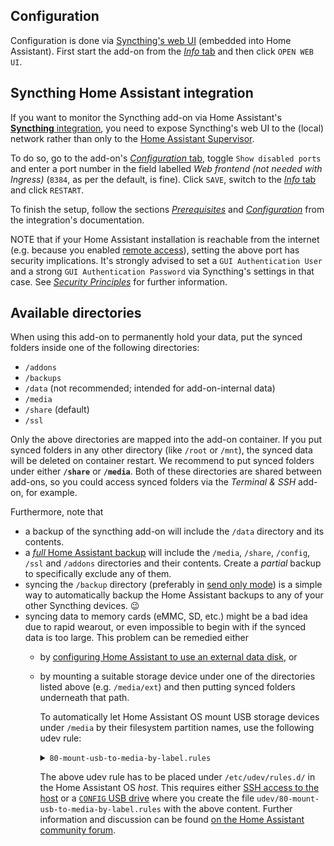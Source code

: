 ## Configuration

Configuration is done via [Syncthing's web UI](/hassio/ingress/243ffc37_syncthing) (embedded into Home Assistant). First start the add-on from the [*Info* tab](/hassio/addon/243ffc37_syncthing/info) and then click `OPEN WEB UI`.

## Syncthing Home Assistant integration

If you want to monitor the Syncthing add-on via Home Assistant's [**Syncthing** integration](https://www.home-assistant.io/integrations/syncthing/), you need to expose Syncthing's web UI to the (local) network rather than only to the [Home Assistant Supervisor](https://developers.home-assistant.io/docs/supervisor).

To do so, go to the add-on's [*Configuration* tab](/hassio/addon/243ffc37_syncthing/config), toggle `Show disabled ports` and enter a port number in the field labelled *Web frontend (not needed with Ingress)* (`8384`, as per the default, is fine). Click `SAVE`, switch to the [*Info* tab](/hassio/addon/243ffc37_syncthing/info) and click `RESTART`.

To finish the setup, follow the sections [*Prerequisites*](https://www.home-assistant.io/integrations/syncthing/#prerequisites) and [*Configuration*](https://www.home-assistant.io/integrations/syncthing/#configuration) from the integration's documentation.

NOTE that if your Home Assistant installation is reachable from the internet (e.g. because you enabled [remote access](https://www.home-assistant.io/docs/configuration/remote/)), setting the above port has security implications. It's strongly advised to set a `GUI Authentication User` and a strong `GUI Authentication Password` via Syncthing's settings in that case. See [*Security Principles*](https://docs.syncthing.net/users/security) for further information.

## Available directories

When using this add-on to permanently hold your data, put the synced folders inside one of the following directories:

- `/addons`
- `/backups`
- `/data` (not recommended; intended for add-on-internal data)
- `/media`
- `/share` (default)
- `/ssl`

Only the above directories are mapped into the add-on container. If you put synced folders in any other directory (like `/root` or `/mnt`), the synced data will be deleted on container restart. We recommend to put synced folders under either **`/share`** or **`/media`**. Both of these directories are shared between add-ons, so you could access synced folders via the *Terminal & SSH* add-on, for example.

Furthermore, note that

- a backup of the syncthing add-on will include the `/data` directory and its contents.
- a [*full* Home Assistant backup](https://www.home-assistant.io/common-tasks/os/#backups) will include the `/media`, `/share`, `/config`, `/ssl` and `/addons` directories and their contents. Create a *partial* backup to specifically exclude any of them.
- syncing the `/backup` directory (preferably in [send only mode](https://docs.syncthing.net/users/foldertypes.html#send-only-folder)) is a simple way to automatically backup the Home Assistant backups to any of your other Syncthing devices. 😉
- syncing data to memory cards (eMMC, SD, etc.) might be a bad idea due to rapid wearout, or even impossible to begin with if the synced data is too large. This problem can be remedied either
  - by [configuring Home Assistant to use an external data disk](https://www.home-assistant.io/common-tasks/os/#using-external-data-disk), or
  - by mounting a suitable storage device under one of the directories listed above (e.g. `/media/ext`) and then putting synced folders underneath that path.

    To automatically let Home Assistant OS mount USB storage devices under `/media` by their filesystem partition names, use the following udev rule:
    <!-- markdownlint-disable MD033 -->
    <details>
    <summary><code>80-mount-usb-to-media-by-label.rules</code></summary>
  
    ```sh
    #
    # udev rule
    #   Mount USB drive to the media directory using the partition name as mount point
    #
    # Description:
    #   Created for Home Assistant OS, this rule mounts any USB drives
    #   into the Hassio media directory (/mnt/data/supervisor/media).
    #   When a USB drive is connected to the board, the rule creates one directory
    #   per partition under the media directory. The newly created partition is named
    #   as the partition name. If the partition does not have a name, then the following
    #   name format is used: "usb-{block-name}" where the block name is sd[a-z][0-9].
    #
    # Note 1:
    #   The rule name is always prefixed with a number. In this case, the rule uses 80.
    #   This represents the order of the rule when multiple rules exists in udev.
    #   Low numbers run first, high numbers run last. However, low numbers do not have all
    #   the facilities than high numbers may have.
    #   For this rule to run properly, use numbers equal or greater than 80.
    #
    # Note 2:
    #   This rule will skip mounting the 'CONFIG' USB key.
    #   https://github.com/home-assistant/operating-system/blob/dev/Documentation/configuration.md
    #
    # Note 3:
    #   This rule will mount the OS partitions if the OS is sorted on a USB drive (i.e. USB booting).
    #   To prevent this issue from happening, update the rule to skip the booting USB drive.
    #   See the CAUTION message below.
    #
    # Source of inspiration:
    #   https://www.axllent.org/docs/auto-mounting-usb-storage/
    #
    # Useful links:
    #   https://wiki.archlinux.org/index.php/Udev
    #
    # udev commands:
    #   - Restart udev to reload new rules:
    #       udevadm control --reload-rules
    #   - List device attributes of sdb1:
    #       udevadm info --attribute-walk --name=/dev/sdb1
    #   - List environment variables of sdb1:
    #       udevadm info /dev/sdb1
    #   - Trigger add/remove event for sdb1:
    #       udevadm trigger --verbose --action=add --sysname-match=sdb1
    #       udevadm trigger --verbose --action=remove --sysname-match=sdb1
    #


    # Filter on block devices, exit otherwise
    # CAUTION: Change to 'sd[b-z][0-9]' if booting from a USB drive (e.g.: sda)
    KERNEL!="sd[a-z][0-9]", GOTO="abort_rule"

    # Skip none USB devices (e.g.: internal SATA drive)
    ENV{ID_PATH}!="*-usb-*", GOTO="abort_rule"

    # Import the partition info into the environment variables
    IMPORT{program}="/usr/sbin/blkid -o udev -p %N"

    # Exit if partition is not a filesystem
    ENV{ID_FS_USAGE}!="filesystem", GOTO="abort_rule"

    # Exit if this is the 'CONFIG' USB key
    ENV{ID_FS_LABEL}=="CONFIG", GOTO="abort_rule"

    # Get the partition name if present, otherwise create one
    ENV{ID_FS_LABEL}!="", ENV{dir_name}="%E{ID_FS_LABEL}"
    ENV{ID_FS_LABEL}=="", ENV{dir_name}="usb-%k"

    # Determine the mount point
    ENV{mount_point}="/mnt/data/supervisor/media/%E{dir_name}"

    # Mount the device on 'add' action (a.k.a. plug the USB drive)
    ACTION=="add", RUN{program}+="/usr/bin/mkdir -p %E{mount_point}", RUN{program}+="/usr/bin/systemd-mount --no-block --automount=no --collect $devnode %E{mount_point}"

    # Umount the device on 'remove' action (a.k.a unplug or eject the USB drive)
    ACTION=="remove", ENV{dir_name}!="", RUN{program}+="/usr/bin/systemd-umount %E{mount_point}", RUN{program}+="/usr/bin/rmdir %E{mount_point}"

    # Exit
    LABEL="abort_rule"
    ```

    [Source](https://gist.github.com/eklex/c5fac345de5be9d9bc420510617c86b5)

    </details>

    The above udev rule has to be placed under `/etc/udev/rules.d/` in the Home Assistant OS *host*. This requires either [SSH access to the host](https://developers.home-assistant.io/docs/operating-system/debugging/#ssh-access-to-the-host) or a [`CONFIG` USB drive](https://github.com/home-assistant/operating-system/blob/dev/Documentation/configuration.md#configuration) where you create the file `udev/80-mount-usb-to-media-by-label.rules` with the above content. Further information and discussion can be found [on the Home Assistant community forum](https://community.home-assistant.io/t/solved-mount-usb-drive-in-hassio-to-be-used-on-the-media-folder-with-udev-customization/258406).
